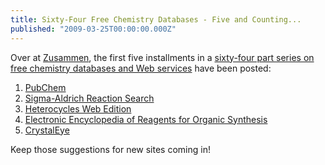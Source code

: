 ```yaml
---
title: Sixty-Four Free Chemistry Databases - Five and Counting...
published: "2009-03-25T00:00:00.000Z"
---
```


Over at [Zusammen](http://zusammen.metamolecular.com), the first five installments in a [sixty-four part series on free chemistry databases and Web services](http://zusammen.metamolecular.com/2009/03/09/sixty-four-free-chemistry-databases-serialized) have been posted:

1.  [PubChem](http://zusammen.metamolecular.com/2009/03/11/sixty-four-free-chemistry-databases-part-1-pubchem)
2.  [Sigma-Aldrich Reaction Search](http://zusammen.metamolecular.com/2009/03/13/sixty-four-free-chemistry-databases-part-2-sigma-aldrich-reaction-search)
3.  [Heterocycles Web Edition](http://zusammen.metamolecular.com/2009/03/16/sixty-four-free-chemistry-databases-part-3-heterocycles-web-edition)
4.  [Electronic Encyclopedia of Reagents for Organic Synthesis](http://zusammen.metamolecular.com/2009/03/19/sixty-four-free-chemistry-databases-part-4-encyclopedia-of-reagents-for-organic-synthesis)
5.  [CrystalEye](http://zusammen.metamolecular.com/2009/03/25/sixty-four-free-chemistry-databases-part-5-crystaleye)

Keep those suggestions for new sites coming in!